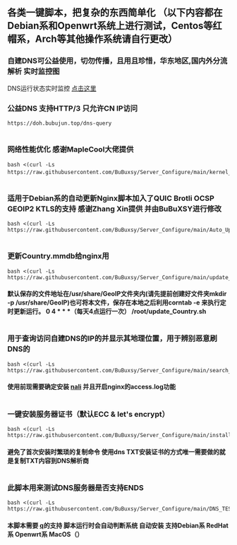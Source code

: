 ## 各类一键脚本，把复杂的东西简单化 （以下内容都在Debian系和Openwrt系统上进行测试，Centos等红帽系，Arch等其他操作系统请自行更改）
### 自建DNS可公益使用，切勿传播，且用且珍惜，华东地区,国内外分流解析 实时监控图

DNS运行状态实时监控 [点击这里](https://grafana.bubujun.top/grafana/d/w-Sdzen4k/mosdns-v4?orgId=1&refresh=5s)
 
### 公益DNS 支持HTTP/3 只允许CN IP访问  
```
https://doh.bubujun.top/dns-query
``` 
#
### 网络性能优化 感谢MapleCool大佬提供
``` shell
bash <(curl -Ls https://raw.githubusercontent.com/BuBuxsy/Server_Configure/main/kernel_optimization.sh）
``` 
#
### 适用于Debian系的自动更新Nginx脚本加入了QUIC Brotli OCSP GEOIP2 KTLS的支持 感谢Zhang Xin提供 并由BuBuXSY进行修改	
``` shell
bash <(curl -Ls https://raw.githubusercontent.com/BuBuxsy/Server_Configure/main/Auto_Upgrade_Nginx.sh)
``` 
#
### 更新Country.mmdb给nginx用
``` shell 
bash <(curl -Ls https://raw.githubusercontent.com/BuBuxsy/Server_Configure/main/update_Country.sh)
```
#### 默认保存的文件地址在/usr/share/GeoIP文件夹内(请先提前创建好文件夹mkdir -p /usr/share/GeoIP)也可将本文件，保存在本地之后利用corntab -e 来执行定时更新运行。 0 4 * * *（每天4点运行一次） /root/update_Country.sh 
#
### 用于查询访问自建DNS的IP的并显示其地理位置，用于辨别恶意刷DNS的
``` shell 
bash <(curl -Ls https://raw.githubusercontent.com/BuBuxsy/Server_Configure/main/search_ip.sh)
``` 
#### 使用前现需要确定安装 [nali](https://github.com/zu1k/nali) 并且开启nginx的access.log功能
# 
### 一键安装服务器证书（默认ECC & let's encrypt） 
``` shell 
bash <(curl -Ls https://raw.githubusercontent.com/BuBuxsy/Server_Configure/main/install_cert.sh)
``` 
#### 避免了首次安装时繁琐的复制命令 使用dns TXT安装证书的方式唯一需要做的就是复制TXT内容到DNS解析商 
# 

### 此脚本用来测试DNS服务器是否支持ENDS 
``` shell  
bash <(curl -Ls https://raw.githubusercontent.com/BuBuxsy/Server_Configure/main/DNS_TEST.sh) 
``` 
#### 本脚本需要 [q](https://github.com/natesales/q)的支持 脚本运行时会自动判断系统 自动安装 支持Debian系 RedHat系 Openwrt系 MacOS（）
